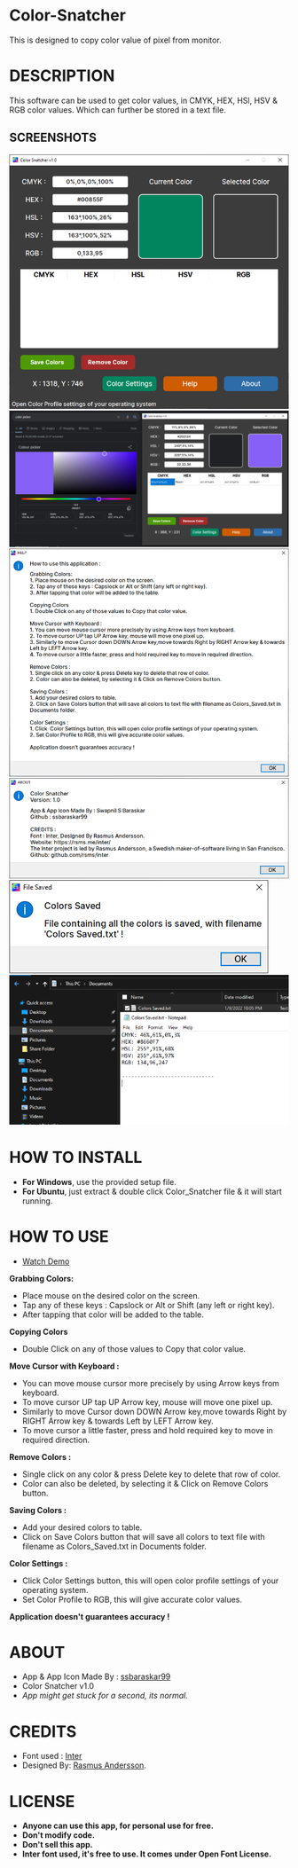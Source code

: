 # Color-Snatcher
This is designed to copy color value of pixel from monitor.

# **DESCRIPTION**
  This software can be used to get color values, in CMYK, HEX, HSl, HSV & RGB color values.
  Which can further be stored in a text file.
  
## SCREENSHOTS
![1](https://github.com/ssbaraskar99/Color-Snatcher/blob/main/Screenshots/1.PNG?raw=true)
![2](https://github.com/ssbaraskar99/Color-Snatcher/blob/main/Screenshots/2.PNG?raw=true)
![3](https://github.com/ssbaraskar99/Color-Snatcher/blob/main/Screenshots/3.PNG?raw=true)
![4](https://github.com/ssbaraskar99/Color-Snatcher/blob/main/Screenshots/4.PNG?raw=true)
![5](https://github.com/ssbaraskar99/Color-Snatcher/blob/main/Screenshots/5.PNG?raw=true)
![6](https://github.com/ssbaraskar99/Color-Snatcher/blob/main/Screenshots/6.PNG?raw=true)
  
 # HOW TO INSTALL
 - **For Windows**, use the provided setup file.
 - **For Ubuntu**, just extract & double click Color_Snatcher file & it will start running.

# HOW TO USE

- [Watch Demo](https://drive.google.com/file/d/1JI-zyQUwllvM_RKScplQreMfLpacZEib/view?usp=sharing)

**Grabbing Colors:**
- Place mouse on the desired color on the screen.
- Tap any of these keys : Capslock or Alt or Shift (any left or right key).
- After tapping that color will be added to the table.

**Copying Colors**
- Double Click on any of those values to Copy that color value.

**Move Cursor with Keyboard :**
- You can move mouse cursor more precisely by using Arrow keys from keyboard.
- To move cursor UP tap UP Arrow key, mouse will move one pixel up.
- Similarly to move Cursor down DOWN Arrow key,move towards Right by RIGHT Arrow key & towards Left by LEFT Arrow key.
- To move cursor a little faster, press and hold required key to move in required direction.

**Remove Colors :**
- Single click on any color & press Delete key to delete that row of color.
- Color can also be deleted, by selecting it & Click on Remove Colors button.

**Saving Colors :**
- Add your desired colors to table.
- Click on Save Colors button that will save all colors to text file with filename as Colors_Saved.txt in Documents folder.

**Color Settings :**
- Click  Color Settings button, this will open color profile settings of your operating system.
- Set Color Profile to RGB, this will give accurate color values.

**Application doesn't guarantees accuracy !**

# **ABOUT**
- App & App Icon Made By : [ssbaraskar99 ](https://github.com/ssbaraskar99/)
- Color Snatcher v1.0
- _App might get stuck for a second, its normal._

# **CREDITS**
- Font used : [Inter](https://github.com/rsms/inter)
- Designed By: [Rasmus Andersson](https://github.com/rsms).

# **LICENSE**
- **Anyone can use this app, for personal use for free.**
- **Don't modify code.**
- **Don't sell this app.**
- **Inter font used, it's free to use. It comes under Open Font License.**
